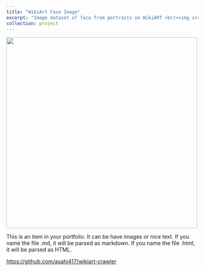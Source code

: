 ```yaml
---
title: "WikiArt Face Image"
excerpt: "Image dataset of face from portraits on WikiART <br/><img src='/files/projects_wikiart/wikiart_face.0.png' width='500' height='500'>"
collection: project
---
```


<img src='/files/projects_wikiart/wikiart_face.0.png' width='500' height='500'>

This is an item in your portfolio. It can be have images or nice text. If you name the file .md, it will be parsed as markdown. If you name the file .html, it will be parsed as HTML.

https://github.com/asahi417/wikiart-crawler
